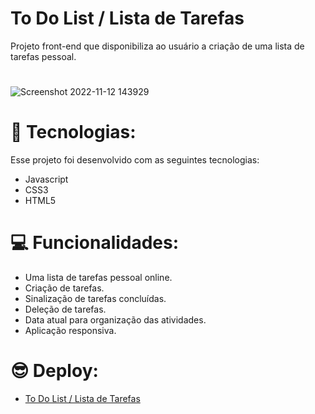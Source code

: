 # To Do List / Lista de Tarefas

Projeto front-end que disponibiliza ao usuário a criação de uma lista de tarefas pessoal.
#
![Screenshot 2022-11-12 143929](https://user-images.githubusercontent.com/113479357/201492932-1892eff7-a3fa-448d-9b60-3fe6005249f4.png)

#
# 🚀 Tecnologias:
 
Esse projeto foi desenvolvido com as seguintes tecnologias:

- Javascript
- CSS3
- HTML5
#
#
# 💻 Funcionalidades:

- Uma lista de tarefas pessoal online.
- Criação de tarefas.
- Sinalização de tarefas concluídas.
- Deleção de tarefas.
- Data atual para organização das atividades.
- Aplicação responsiva.
#
#
# 😎 Deploy:
- [To Do List / Lista de Tarefas](https://to-do-list-mrgt.netlify.app/)
#
